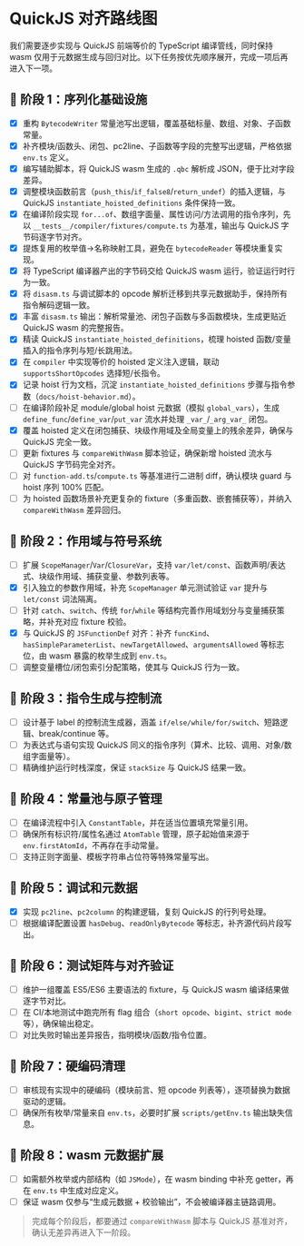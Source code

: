 # QuickJS 对齐路线图

我们需要逐步实现与 QuickJS 前端等价的 TypeScript 编译管线，同时保持 wasm 仅用于元数据生成与回归对比。以下任务按优先顺序展开，完成一项后再进入下一项。

## 📌 阶段 1：序列化基础设施
- [x] 重构 `BytecodeWriter` 常量池写出逻辑，覆盖基础标量、数组、对象、子函数常量。
- [x] 补齐模块/函数头、闭包、pc2line、子函数等字段的完整写出逻辑，严格依据 `env.ts` 定义。
- [x] 编写辅助脚本，将 QuickJS wasm 生成的 `.qbc` 解析成 JSON，便于比对字段差异。
- [x] 调整模块函数前言（`push_this`/`if_false8`/`return_undef`）的插入逻辑，与 QuickJS `instantiate_hoisted_definitions` 条件保持一致。
- [x] 在编译阶段实现 `for...of`、数组字面量、属性访问/方法调用的指令序列，先以 `__tests__/compiler/fixtures/compute.ts` 为基准，输出与 QuickJS 字节码逐字节对齐。
- [x] 提炼复用的枚举值→名称映射工具，避免在 `bytecodeReader` 等模块重复实现。
- [x] 将 TypeScript 编译器产出的字节码交给 QuickJS wasm 运行，验证运行时行为一致。
- [x] 将 `disasm.ts` 与调试脚本的 opcode 解析迁移到共享元数据助手，保持所有指令解码逻辑一致。
- [x] 丰富 `disasm.ts` 输出：解析常量池、闭包子函数与多函数模块，生成更贴近 QuickJS wasm 的完整报告。
- [x] 精读 QuickJS `instantiate_hoisted_definitions`，梳理 hoisted 函数/变量插入的指令序列与短/长跳用法。
- [x] 在 `compiler` 中实现等价的 hoisted 定义注入逻辑，联动 `supportsShortOpcodes` 选择短/长指令。
- [x] 记录 hoist 行为文档，沉淀 `instantiate_hoisted_definitions` 步骤与指令参数（`docs/hoist-behavior.md`）。
- [ ] 在编译阶段补足 module/global hoist 元数据（模拟 `global_vars`），生成 `define_func`/`define_var`/`put_var` 流水并处理 `_var_`/`_arg_var_` 闭包。
- [x] 覆盖 hoisted 定义在闭包捕获、块级作用域及全局变量上的残余差异，确保与 QuickJS 完全一致。
- [ ] 更新 fixtures 与 `compareWithWasm` 脚本验证，确保新增 hoisted 流水与 QuickJS 字节码完全对齐。
- [ ] 对 `function-add.ts`/`compute.ts` 等基准进行二进制 diff，确认模块 guard 与 hoist 序列 100% 匹配。
- [ ] 为 hoisted 函数场景补充更复杂的 fixture（多重函数、嵌套捕获等），并纳入 `compareWithWasm` 差异回归。

## 📌 阶段 2：作用域与符号系统
- [ ] 扩展 `ScopeManager`/`Var`/`ClosureVar`，支持 `var/let/const`、函数声明/表达式、块级作用域、捕获变量、参数列表等。
- [x] 引入独立的参数作用域，补充 `ScopeManager` 单元测试验证 `var` 提升与 `let/const` 词法隔离。
- [ ] 针对 `catch`、`switch`、传统 `for`/`while` 等结构完善作用域划分与变量捕获策略，并补充对应 fixture 校验。
- [x] 与 QuickJS 的 `JSFunctionDef` 对齐：补齐 `funcKind`、`hasSimpleParameterList`、`newTargetAllowed`、`argumentsAllowed` 等标志位，由 wasm 暴露的枚举生成到 `env.ts`。
- [ ] 调整变量槽位/闭包索引分配策略，使其与 QuickJS 行为一致。

## 📌 阶段 3：指令生成与控制流
- [ ] 设计基于 label 的控制流生成器，涵盖 `if/else/while/for/switch`、短路逻辑、break/continue 等。
- [ ] 为表达式与语句实现 QuickJS 同义的指令序列（算术、比较、调用、对象/数组字面量等）。
- [ ] 精确维护运行时栈深度，保证 `stackSize` 与 QuickJS 结果一致。

## 📌 阶段 4：常量池与原子管理
- [ ] 在编译流程中引入 `ConstantTable`，并在适当位置填充常量引用。
- [ ] 确保所有标识符/属性名通过 `AtomTable` 管理，原子起始值来源于 `env.firstAtomId`，不再存在手动常量。
- [ ] 支持正则字面量、模板字符串占位符等特殊常量写出。

## 📌 阶段 5：调试和元数据
- [x] 实现 `pc2line`、`pc2column` 的构建逻辑，复刻 QuickJS 的行列号处理。
- [ ] 根据编译配置设置 `hasDebug`、`readOnlyBytecode` 等标志，补齐源代码片段写出。

## 📌 阶段 6：测试矩阵与对齐验证
- [ ] 维护一组覆盖 ES5/ES6 主要语法的 fixture，与 QuickJS wasm 编译结果做逐字节对比。
- [ ] 在 CI/本地测试中跑完所有 flag 组合（`short opcode`、`bigint`、`strict mode` 等），确保输出稳定。
- [ ] 对比失败时输出差异报告，指明模块/函数/指令位置。

## 📌 阶段 7：硬编码清理
- [ ] 审核现有实现中的硬编码（模块前言、短 opcode 列表等），逐项替换为数据驱动的逻辑。
- [ ] 确保所有枚举/常量来自 `env.ts`，必要时扩展 `scripts/getEnv.ts` 输出缺失信息。

## 📌 阶段 8：wasm 元数据扩展
- [ ] 如需额外枚举或内部结构（如 `JSMode`），在 wasm binding 中补充 getter，再在 `env.ts` 中生成对应定义。
- [ ] 保证 wasm 仅参与“生成元数据 + 校验输出”，不会被编译器主链路调用。

> 完成每个阶段后，都要通过 `compareWithWasm` 脚本与 QuickJS 基准对齐，确认无差异再进入下一阶段。
